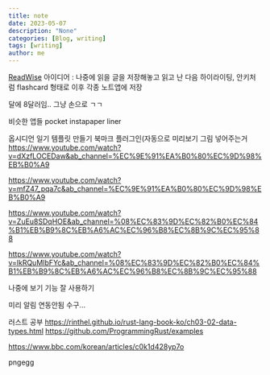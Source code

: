 ```yaml
---
title: note
date: 2023-05-07
description: "None"
categories: [Blog, writing]
tags: [writing]
author: me
---
```

[ReadWise](https://youtu.be/vNwUKtsUvr4)
아이디어 : 나중에 읽을 글을 저장해놓고
읽고 난 다음 하이라이팅, 안키처럼 flashcard 형태로
이후 각종 노트앱에 저장

달에 8달러임.. 그냥 손으로 ㄱㄱ

비슷한 앱들
	pocket instapaper liner

옵시디언 일기 템플릿 만들기
북마크 플러그인(자동으로 미리보기 그림 넣어주는거
https://www.youtube.com/watch?v=dXzfLOCEDaw&ab_channel=%EC%9E%91%EA%B0%80%EC%9D%98%EB%B0%A9

https://www.youtube.com/watch?v=mfZ47_pqa7c&ab_channel=%EC%9E%91%EA%B0%80%EC%9D%98%EB%B0%A9

https://www.youtube.com/watch?v=ZuEu8SDqHOE&ab_channel=%08%EC%83%9D%EC%82%B0%EC%84%B1%EB%B9%8C%EB%A6%AC%EC%96%B8%EC%8B%9C%EC%95%88

https://www.youtube.com/watch?v=lkRQuMIbFYc&ab_channel=%08%EC%83%9D%EC%82%B0%EC%84%B1%EB%B9%8C%EB%A6%AC%EC%96%B8%EC%8B%9C%EC%95%88

나중에 보기 기능 잘 사용하기

미리 알림 연동안됨 수구...

러스트 공부
https://rinthel.github.io/rust-lang-book-ko/ch03-02-data-types.html
https://github.com/ProgrammingRust/examples


https://www.bbc.com/korean/articles/c0k1d428yp7o

pngegg


